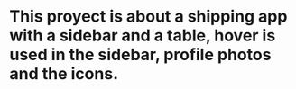 # This proyect is about a shipping app with a sidebar and a table, hover is used in the sidebar, profile photos and the icons.
